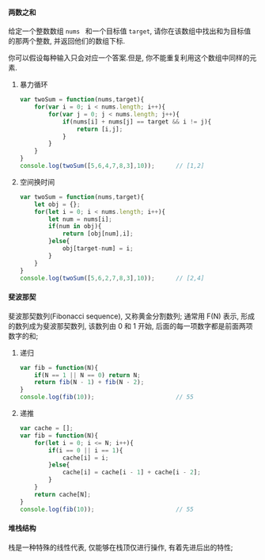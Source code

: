 
#### 两数之和
给定一个整数数组 `nums ` 和一个目标值 `target`, 请你在该数组中找出和为目标值的那两个整数, 并返回他们的数组下标.

你可以假设每种输入只会对应一个答案.但是, 你不能重复利用这个数组中同样的元素.

 1. 暴力循环
    ````javascript
    var twoSum = function(nums,target){
        for(var i = 0; i < nums.length; i++){
            for(var j = 0; j < nums.length; j++){
                if(nums[i] + nums[j] == target && i != j){
                    return [i,j];
                }
            }
        }
    }
    console.log(twoSum([5,6,4,7,8,3],10));      // [1,2]
    ````
 2. 空间换时间
    ````javascript
    var twoSum = function(nums,target){
        let obj = {};
        for(let i = 0; i < nums.length; i++){
            let num = nums[i];
            if(num in obj){
                return [obj[num],i];
            }else{
                obj[target-num] = i;
            }
        }
    }
    console.log(twoSum([5,6,2,7,8,3],10));      // [2,4]
    ````
#### 斐波那契
斐波那契数列(Fibonacci sequence), 又称黄金分割数列; 通常用 F(N) 表示, 形成的数列成为斐波那契数列, 该数列由 0 和 1 开始, 后面的每一项数字都是前面两项数字的和;

 1. 递归
    ````javascript
    var fib = function(N){
        if(N == 1 || N == 0) return N;
        return fib(N - 1) + fib(N - 2);
    }
    console.log(fib(10));                       // 55
    ````
 2. 递推
    ````javascript
    var cache = [];
    var fib = function(N){
        for(let i = 0; i <= N; i++){
            if(i == 0 || i == 1){
                cache[i] = i;
            }else{
                cache[i] = cache[i - 1] + cache[i - 2];
            }
        }
        return cache[N];
    }
    console.log(fib(10));                       // 55
    ````
#### 堆栈结构
栈是一种特殊的线性代表, 仅能够在栈顶仅进行操作, 有着先进后出的特性;




